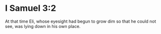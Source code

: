 # I Samuel 3:2

At that time Eli, whose eyesight had begun to grow dim so that he could not see, was lying down in his own place.
